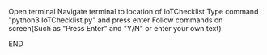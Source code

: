 Open terminal
Navigate terminal to location of IoTChecklist
Type command "python3 IoTChecklist.py" and press enter
Follow commands on screen(Such as "Press Enter" and "Y/N" or enter your own text)

END
